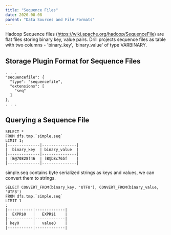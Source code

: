 ```yaml
---
title: "Sequence Files"
date: 2020-08-08
parent: "Data Sources and File Formats"
---
```


Hadoop Sequence files (https://wiki.apache.org/hadoop/SequenceFile) are flat files storing binary key, value pairs.
Drill projects sequence files as table with two columns - 'binary_key', 'binary_value' of type VARBINARY.


## Storage Plugin Format for Sequence Files

    . . .
    "sequencefile": {
      "type": "sequencefile",
      "extensions": [
        "seq"
      ]
    },
    . . .

## Querying a Sequence File

    SELECT *
    FROM dfs.tmp.`simple.seq`
    LIMIT 1;
    |--------------|---------------|
    |  binary_key  | binary_value  |
    |--------------|---------------|
    | [B@70828f46  | [B@b8c765f    |
    |--------------|---------------|


simple.seq contains byte serialized strings as keys and values, we can convert them to strings.


    SELECT CONVERT_FROM(binary_key, 'UTF8'), CONVERT_FROM(binary_value, 'UTF8')
    FROM dfs.tmp.`simple.seq`
    LIMIT 1
    ;
    |-----------|-------------|
    |  EXPR$0   |   EXPR$1    |
    |-----------|-------------|
    | key0      |   value0    |
    |-----------|-------------|
